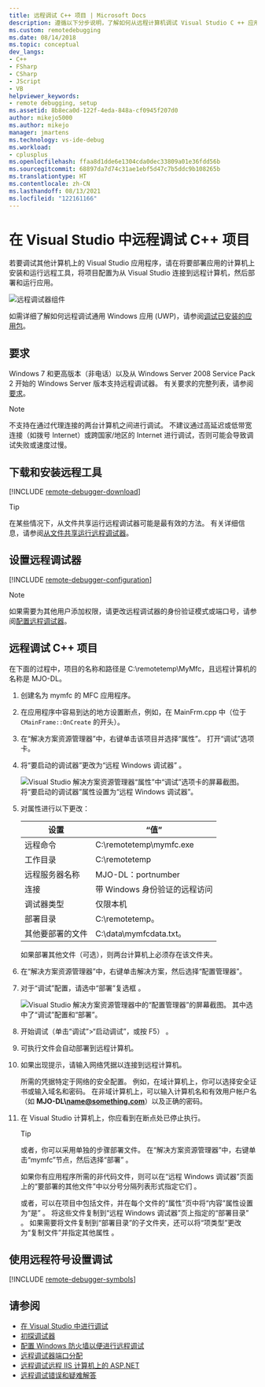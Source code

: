 ```yaml
---
title: 远程调试 C++ 项目 | Microsoft Docs
description: 遵循以下分步说明，了解如何从远程计算机调试 Visual Studio C ++ 应用程序。
ms.custom: remotedebugging
ms.date: 08/14/2018
ms.topic: conceptual
dev_langs:
- C++
- FSharp
- CSharp
- JScript
- VB
helpviewer_keywords:
- remote debugging, setup
ms.assetid: 8b8eca0d-122f-4eda-848a-cf0945f207d0
author: mikejo5000
ms.author: mikejo
manager: jmartens
ms.technology: vs-ide-debug
ms.workload:
- cplusplus
ms.openlocfilehash: ffaa8d1dde6e1304cda0dec33809a01e36fdd56b
ms.sourcegitcommit: 68897da7d74c31ae1ebf5d47c7b5ddc9b108265b
ms.translationtype: HT
ms.contentlocale: zh-CN
ms.lasthandoff: 08/13/2021
ms.locfileid: "122161166"
---
```

# <a name="remote-debugging-a-c-project-in-visual-studio"></a>在 Visual Studio 中远程调试 C++ 项目
若要调试其他计算机上的 Visual Studio 应用程序，请在将要部署应用的计算机上安装和运行远程工具，将项目配置为从 Visual Studio 连接到远程计算机，然后部署和运行应用。

![远程调试器组件](../debugger/media/remote-debugger-client-apps.png "Remote_debugger_components")

如需详细了解如何远程调试通用 Windows 应用 (UWP)，请参阅[调试已安装的应用包](debug-installed-app-package.md)。

## <a name="requirements"></a>要求

Windows 7 和更高版本（非电话）以及从 Windows Server 2008 Service Pack 2 开始的 Windows Server 版本支持远程调试器。 有关要求的完整列表，请参阅[要求](../debugger/remote-debugging.md#requirements_msvsmon)。

> [!NOTE]
> 不支持在通过代理连接的两台计算机之间进行调试。 不建议通过高延迟或低带宽连接（如拨号 Internet）或跨国家/地区的 Internet 进行调试，否则可能会导致调试失败或速度过慢。

## <a name="download-and-install-the-remote-tools"></a>下载和安装远程工具

[!INCLUDE [remote-debugger-download](../debugger/includes/remote-debugger-download.md)]

> [!TIP]
> 在某些情况下，从文件共享运行远程调试器可能是最有效的方法。 有关详细信息，请参阅[从文件共享运行远程调试器](../debugger/remote-debugging.md#fileshare_msvsmon)。

## <a name="set-up-the-remote-debugger"></a><a name="BKMK_setup"></a>设置远程调试器

[!INCLUDE [remote-debugger-configuration](../debugger/includes/remote-debugger-configuration.md)]

> [!NOTE]
> 如果需要为其他用户添加权限，请更改远程调试器的身份验证模式或端口号，请参阅[配置远程调试器](../debugger/remote-debugging.md#configure_msvsmon)。

## <a name="remote-debug-a-c-project"></a><a name="remote_cplusplus"></a> 远程调试 C++ 项目
 在下面的过程中，项目的名称和路径是 C:\remotetemp\MyMfc，且远程计算机的名称是 MJO-DL。

1. 创建名为 mymfc 的 MFC 应用程序。

2. 在应用程序中容易到达的地方设置断点，例如，在 MainFrm.cpp 中（位于 `CMainFrame::OnCreate` 的开头）。

3. 在“解决方案资源管理器”中，右键单击该项目并选择“属性”。 打开“调试”选项卡。

4. 将“要启动的调试器”更改为“远程 Windows 调试器” 。

    ![Visual Studio 解决方案资源管理器“属性”中“调试”选项卡的屏幕截图。 将“要启动的调试器”属性设置为“远程 Windows 调试器”。](../debugger/media/remotedebuggingcplus.png)

5. 对属性进行以下更改：

   |设置|“值”|
   |-|-|
   |远程命令|C:\remotetemp\mymfc.exe|
   |工作目录|C:\remotetemp|
   |远程服务器名称|MJO-DL：portnumber|
   |连接|带 Windows 身份验证的远程访问|
   |调试器类型|仅限本机|
   |部署目录|C:\remotetemp。|
   |其他要部署的文件|C:\data\mymfcdata.txt。|

    如果部署其他文件（可选），则两台计算机上必须存在该文件夹。

6. 在“解决方案资源管理器”中，右键单击解决方案，然后选择“配置管理器”。

7. 对于“调试”配置，请选中“部署”复选框 。

    ![Visual Studio 解决方案资源管理器中的“配置管理器”的屏幕截图。 其中选中了“调试”配置和“部署”。](../debugger/media/remotedebugcplusdeploy.png)

8. 开始调试（单击“调试”>“启动调试”，或按 F5） 。

9. 可执行文件会自动部署到远程计算机。

10. 如果出现提示，请输入网络凭据以连接到远程计算机。

     所需的凭据特定于网络的安全配置。 例如，在域计算机上，你可以选择安全证书或输入域名和密码。 在非域计算机上，可以输入计算机名和有效用户帐户名（如 <strong>MJO-DL\name@something.com</strong>）以及正确的密码。

11. 在 Visual Studio 计算机上，你应看到在断点处已停止执行。

    > [!TIP]
    > 或者，你可以采用单独的步骤部署文件。 在“解决方案资源管理器”中，右键单击“mymfc”节点，然后选择“部署”  。

    如果你有应用程序所需的非代码文件，则可以在“远程 Windows 调试器”页面上的“要部署的其他文件”中以分号分隔列表形式指定它们 。

    或者，可以在项目中包括文件，并在每个文件的“属性”页中将“内容”属性设置为“是”  。 将这些文件复制到“远程 Windows 调试器”页上指定的“部署目录” 。 如果需要将文件复制到“部署目录”的子文件夹，还可以将“项类型”更改为“复制文件”并指定其他属性  。

## <a name="set-up-debugging-with-remote-symbols"></a>使用远程符号设置调试

[!INCLUDE [remote-debugger-symbols](../debugger/includes/remote-debugger-symbols.md)]

## <a name="see-also"></a>请参阅
- [在 Visual Studio 中进行调试](../debugger/index.yml)
- [初探调试器](../debugger/debugger-feature-tour.md)
- [配置 Windows 防火墙以便进行远程调试](../debugger/configure-the-windows-firewall-for-remote-debugging.md)
- [远程调试器端口分配](../debugger/remote-debugger-port-assignments.md)
- [远程调试远程 IIS 计算机上的 ASP.NET](../debugger/remote-debugging-aspnet-on-a-remote-iis-computer.md)
- [远程调试错误和疑难解答](../debugger/remote-debugging-errors-and-troubleshooting.md)